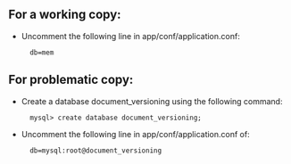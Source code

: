 For a working copy:
---------
* Uncomment the following line in app/conf/application.conf: 
	
		db=mem

For problematic copy:
---------
* Create a database document_versioning using the following command:
	
		mysql> create database document_versioning;

* Uncomment the following line in app/conf/application.conf of:
	
		db=mysql:root@document_versioning